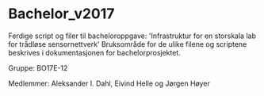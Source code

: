 # Bachelor_v2017

Ferdige script og filer til bacheloroppgave: 'Infrastruktur for en storskala lab for trådløse sensornettverk'
Bruksområde for de ulike filene og scriptene beskrives i dokumentasjonen for bachelorprosjektet.

Gruppe: BO17E-12 

Medlemmer: Aleksander I. Dahl, Eivind Helle og Jørgen Høyer
